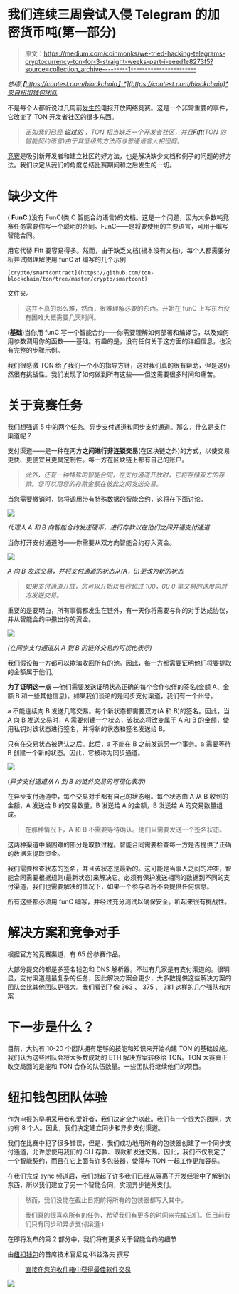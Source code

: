# 我们连续三周尝试入侵 Telegram 的加密货币吨(第一部分)

> 原文：<https://medium.com/coinmonks/we-tried-hacking-telegrams-cryptocurrency-ton-for-3-straight-weeks-part-i-eeed1e8273f5?source=collection_archive---------1----------------------->

*总结*[*【https://contest.com/blockchain】*](https://contest.com/blockchain)*来自纽扣钱包团队*

不是每个人都听说过几周前[发生的](https://cointelegraph.com/news/telegram-to-award-devs-400k-in-ton-blockchain-smart-contracts-contest)电报开放网络竞赛。这是一个非常重要的事件，它改变了 TON 开发者社区的很多东西。

> *正如我们已经* [*说过的*](https://cointelegraph.com/news/what-to-expect-from-the-telegram-open-network-a-developers-perspective) *，TON 相当缺乏一个开发者社区，并且*[*Fift*](https://test.ton.org/fiftbase.pdf)*(TON 的智能契约语言)由于其低级的方法而与普通语言大相径庭。*

[竞赛](https://contest.com/blockchain)是吸引新开发者和建立社区的好方法，也是解决缺少文档和例子的问题的好方法。我们决定从我们的角度总结比赛期间和之后发生的一切。

# 缺少文件

( **FunC** )没有 FunC(类 C 智能合约语言)的文档。这是一个问题，因为大多数吨竞赛任务需要你写一个聪明的合同。FunC——是将要使用的主要语言，可用于编写智能合同。

用它代替 Fift 要容易得多。然而，由于缺乏文档(根本没有文档)，每个人都需要分析并试图理解使用 funC at 编写的几个示例

```
[crypto/smartcontract](https://github.com/ton-blockchain/ton/tree/master/crypto/smartcont)
```

文件夹。

> 这并不真的那么难，然而，很难理解必要的东西。开始在 funC 上写东西没有困难大概需要几天时间。

(**基础**)当你用 funC 写一个智能合约——你需要理解如何部署和编译它，以及如何用参数调用你的函数——基础。有趣的是，没有任何关于这方面的详细信息，也没有完整的步骤示例。

我们很感激 TON 给了我们一个小的指导方针，这对我们真的很有帮助，但是这仍然很有挑战性。我们发现了如何做到所有这些——但这需要很多时间和痛苦。

# 关于竞赛任务

我们想强调 5 中的两个任务。异步支付通道和同步支付通道。那么，什么是支付渠道呢？

支付渠道——是一种在两方**之间进行非连锁交易**(在区块链之外)的方式，以使交易更快、更便宜且更具定制性。每一方在区块链上都有自己的账户。

> *此外，还有一种特殊的智能合同，在支付通道开放时，它将存储双方的存款。您可以用您的存款金额在彼此之间发送交易。*

当您需要撤销时，您将调用带有特殊数据的智能合约，这将在下面讨论。

![](img/3431c95220518561c9ecbae378289a37.png)

*代理人 A 和 B 向智能合约发送硬币，进行存款以在他们之间开通支付通道*

当你打开支付通道时——你需要从双方向智能合约存入资金。

![](img/f66b98d56e5decbd358728af53de3d4e.png)

*A 向 B 发送交易，并将支付通道的状态从(A，B)更改为新的状态*

> *如果支付通道开放，您可以开始以每秒超过 100，00 0 笔交易的速度向对方发送交易。*

重要的是要明白，所有事情都发生在链外，有一天你将需要与你的对手达成协议，并从智能合约中撤出你的资金。

![](img/e411559e4b2b184498cfc66362eb15a2.png)

*(在同步支付通道从 A 到 B 的链外交易的可视化表示)*

我们假设每一方都可以欺骗收回所有的池。因此，每一方都需要证明他们将要提取的金额属于他们。

**为了证明这一点** —他们需要发送证明状态正确的每个合作伙伴的签名(金额 A、金额 B 和一些其他信息)。如果我们谈论的是同步支付渠道，我们有一个州号。

a 不能连续向 B 发送几笔交易。每个新状态都需要双方(A 和 B)的签名。因此，当 A 向 B 发送交易时，A 需要创建一个状态，该状态将改变属于 A 和 B 的金额，使用私钥对该状态进行签名，并将新的状态和签名发送给 B。

只有在交易状态被确认之后。此后，a 不能在 B 之前发送另一个事务。a 需要等待 B 创建一个新的状态。因此，它被称为同步通道。

![](img/c96b4b1896f4eeb45c6244d79e92fd87.png)

(*异步支付通道从 A 到 B 的链外交易的可视化表示)*

在异步支付通道中，每个交易对手都有自己的状态组。每个状态由 A 从 B 收到的金额，A 发送给 B 的交易数量，B 发送给 A 的金额，B 发送给 A 的交易数量组成。

> 在那种情况下，A 和 B 不需要等待确认。他们只需要发送一个签名状态。

这两种渠道中最困难的部分是取款过程。智能合同需要检查每一方是否提供了正确的数据来提取资金。

我们需要检查状态的签名，并且该状态是最新的。这可能是当事人之间的冲突，智能合同需要根据规则(最新状态)来解决它。必须有保护发送相同的数据到不同的支付渠道，我们也需要解决的情况下，如果一个参与者将不会提供任何信息。

所有这些都必须用 funC 编写，并经过充分测试以确保安全。听起来很有挑战性。

# 解决方案和竞争对手

根据官方的竞赛渠道，有 65 份参赛作品。

大部分提交的都是多签名钱包和 DNS 解析器。不过有几家是有支付渠道的。很明显，支付渠道是最复杂的任务，因此解决方案会更少，大多数提供这些解决方案的团队会比其他团队更强大。我们看到了像 [363](https://contest.com/blockchain/entry363) 、 [375](https://contest.com/blockchain/entry375) 、 [381](https://contest.com/blockchain/entry381) 这样的几个强队和方案

# 下一步是什么？

目前，大约有 10-20 个团队拥有足够的技能和知识来开始构建 TON 的基础设施。我们认为这些团队会将大多数成功的 ETH 解决方案转移给 TON。TON 大赛真正改变局面的是能和 TON 合作的队伍数量。一些团队将继续他们的项目。

# 纽扣钱包团队体验

作为电报的早期采用者和爱好者，我们决定全力以赴。我们有一个很大的团队，大约有 8 个人。因此，我们决定建立同步和异步支付渠道。

我们在比赛中犯了很多错误，但是，我们成功地用所有的包装器创建了一个同步支付通道，允许您使用我们的 CLI 存款、取款和发送交易。因此，我们不仅制定了一个智能契约，而且在它上面有许多包装器，使得与 TON 一起工作更加容易。

在我们完成 sync 频道后，我们想起了许多我们已经从等离子开发经验中了解到的东西，所以我们建立了另一个智能合同，实现异步链外支付。

> 然而，我们没能在截止日期前将所有的包装器都写入其中。
> 
> 我们真的很喜欢所有的任务，希望我们有更多的时间来完成它们。但目前我们只有同步和异步支付渠道:)

在即将发布的第 2 部分中，我们将有更多关于智能合约的细节

由[纽扣钱包](https://github.com/button-tech)的首席技术官尼克·科兹洛夫
撰写

> [直接在您的收件箱中获得最佳软件交易](https://coincodecap.com/?utm_source=coinmonks)

[![](img/7c0b3dfdcbfea594cc0ae7d4f9bf6fcb.png)](https://coincodecap.com/?utm_source=coinmonks)